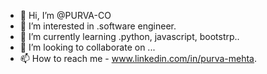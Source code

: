- 👋 Hi, I’m @PURVA-CO
- 👀 I’m interested in .software engineer.
- 🌱 I’m currently learning .python, javascript, bootstrp..
- 💞️ I’m looking to collaborate on ...
- 📫 How to reach me - www.linkedin.com/in/purva-mehta.

<!---
PURVA-CO/PURVA-CO is a ✨ special ✨ repository because its `README.md` (this file) appears on your GitHub profile.
You can click the Preview link to take a look at your changes.
--->
